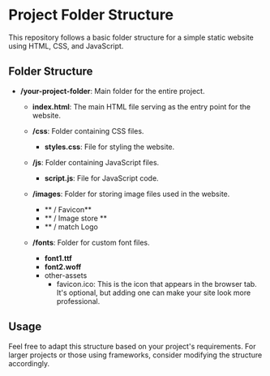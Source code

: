 # Project Folder Structure

This repository follows a basic folder structure for a simple static website using HTML, CSS, and JavaScript.

## Folder Structure

- **/your-project-folder**: Main folder for the entire project.

  - **index.html**: The main HTML file serving as the entry point for the website.

  - **/css**: Folder containing CSS files.

    - **styles.css**: File for styling the website.

  - **/js**: Folder containing JavaScript files.

    - **script.js**: File for JavaScript code.

  - **/images**: Folder for storing image files used in the website.
      - ** / Favicon**
      - ** / Image store **
      - ** / match Logo


  - **/fonts**: Folder for custom font files.

    - **font1.ttf**
    - **font2.woff**
    - other-assets
      - favicon.ico:
This is the icon that appears in the browser tab. It's optional, but adding one can make your site look more professional.

## Usage

Feel free to adapt this structure based on your project's requirements. For larger projects or those using frameworks, consider modifying the structure accordingly.